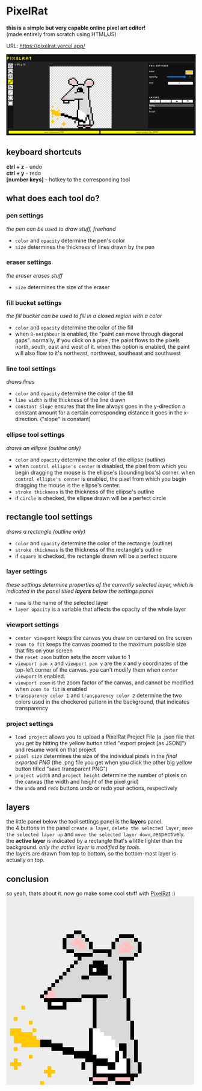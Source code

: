 # PixelRat
**this is a simple but very capable online pixel art editor!**  
(made entirely from scratch using HTML/JS)

URL: https://pixelrat.vercel.app/

![what it looks like](pixelrat-image/app-screenshot.png)

## keyboard shortcuts
**ctrl + z** - undo  
**ctrl + y** - redo  
**[number keys]** - hotkey to the corresponding tool  

## what does each tool do?

### pen settings
_the pen can be used to draw stuff, freehand_
- `color` and `opacity` determine the pen's color
- `size` determines the thickness of lines drawn by the pen

### eraser settings
_the eraser erases stuff_
- `size` determines the size of the eraser

### fill bucket settings
_the fill bucket can be used to fill in a closed region with a color_
- `color` and `opacity` determine the color of the fill
- when `8-neighbour` is enabled, the "paint can move through diagonal gaps". normally, if you click on a pixel, the paint flows to the pixels north, south, east and west of it. when this option is enabled, the paint will also flow to it's northeast, northwest, southeast and southwest

### line tool settings
_draws lines_
- `color` and `opacity` determine the color of the fill
- `line width` is the thickness of the line drawn
- `constant slope` ensures that the line always goes in the y-direction a constant amount for a certain corresponding distance it goes in the x-direction. ("slope" is constant)

### ellipse tool settings
_draws an ellipse (outline only)_
- `color` and `opacity` determine the color of the ellipse (outline)
- when `control ellipse's center` is disabled, the pixel from which you begin dragging the mouse is the ellipse's (bounding box's) corner. when `control ellipse's center` is enabled, the pixel from which you begin dragging the mouse is the ellipse's center.
- `stroke thickness` is the thickness of the ellipse's outline
- if `circle` is checked, the ellipse drawn will be a perfect circle

## rectangle tool settings
_draws a rectangle (outline only)_
- `color` and `opacity` determine the color of the rectangle (outline)
- `stroke thickness` is the thickness of the rectangle's outline
- if `square` is checked, the rectangle drawn will be a perfect square


### layer settings
_these settings determine properties of the currently selected layer, which is indicated in the panel titled **layers** below the settings panel_
- `name` is the name of the selected layer
- `layer opacity` is a variable that affects the opacity of the whole layer

### viewport settings
- `center viewport` keeps the canvas you draw on centered on the screen
- `zoom to fit` keeps the canvas zoomed to the maximum possible size that fits on your screen
- the `reset zoom` button sets the zoom value to 1
- `viewport pan x` and `viewport pan y` are the x and y coordinates of the top-left corner of the canvas. you can't modify them when `center viewport` is enabled.
- `viewport zoom` is the zoom factor of the canvas, and cannot be modified when `zoom to fit` is enabled
- `transparency color 1` and `transparency color 2` determine the two colors used in the checkered pattern in the background, that indicates transparency

### project settings
- `load project` allows you to upload a PixelRat Project File (a .json file that you get by hitting the yellow button titled "export project \[as JSON]") and resume work on that project
- `pixel size` determines the size of the individual pixels in the _final exported PNG_ (the .png file you get when you click the other big yellow button titled "save transparent PNG")
- `project width` and `project height` determine the number of pixels on the canvas (the width and height of the pixel grid)
- the `undo` and `redo` buttons undo or redo your actions, respectively

## layers
the little panel below the tool settings panel is the **layers** panel.  
the 4 buttons in the panel `create a layer`, `delete the selected layer`, `move the selected layer up` and `move the selected layer down`, respectively.  
the **active layer** is indicated by a rectangle that's a little lighter than the background. _only the active layer is modified by tools._  
the layers are drawn from top to bottom, so the bottom-most layer is actually on top.  

## conclusion
so yeah, thats about it. now go make some cool stuff with [PixelRat](https://pixelrat.vercel.app/) :)
![THE PIXELRAT](pixelrat-image/pixel-rat.png)